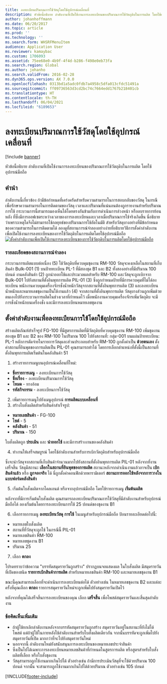 ```yaml
---
title: ลงทะเบียนปริมาณการใช้วัสดุโดยใช้อุปกรณ์เคลื่อนที่
description: หัวข้อนี้อธิบาย ลำดับงานที่เปิดใช้งานการลงทะเบียนของปริมาณการใช้วัตถุดิบในการผลิต โดยใช้อุปกรณ์มือถือ
author: johanhoffmann
ms.date: 06/20/2017
ms.topic: article
ms.prod: ''
ms.technology: ''
ms.search.form: WHSRFMenuItem
audience: Application User
ms.reviewer: kamaybac
ms.custom: 1706093
ms.assetid: 75ee68e0-4b9f-4f4d-b286-f498e0eb73fa
ms.search.region: Global
ms.author: johanho
ms.search.validFrom: 2016-02-28
ms.dyn365.ops.version: AX 7.0.0
ms.openlocfilehash: 0313bd1a5adc0fdb7a4958c5dfa013cfdc51491a
ms.sourcegitcommit: ff09736563d3cd2bc74c7664edd1767b218401cb
ms.translationtype: HT
ms.contentlocale: th-TH
ms.lasthandoff: 06/04/2021
ms.locfileid: "6189653"
---
```

# <a name="register-material-consumption-using-a-mobile-device"></a>ลงทะเบียนปริมาณการใช้วัสดุโดยใช้อุปกรณ์เคลื่อนที่

[!include [banner](../includes/banner.md)]

หัวข้อนี้อธิบาย ลำดับงานที่เปิดใช้งานการลงทะเบียนของปริมาณการใช้วัตถุดิบในการผลิต โดยใช้อุปกรณ์มือถือ

## <a name="introduction"></a>คำนำ

ลำดับงานนี้เกี่ยวข้อง ถ้ามีข้อกำหนดที่เคร่งครัดสำหรับความสามารถในการสอบกลับของวัสดุ ในกรณี เพื่อรักษาความสามารถในการติดตามของวัสดุ เวลาและปริมาณที่แน่นอนต้องถูกรายงานสำหรับปริมาณการใช้ กระบวนการนี้สามารถมองเห็นได้โดยตรงกันข้ามกับการดำเนินการล่วงหน้า หรือลบรายการย้อนหลัง ที่ซึ่งมีการออฟเซตระหว่างเวลาของการลงทะเบียนและเวลาเมื่อปริมาณการใช้จริงเกิดขึ้น นี่อธิบายว่าเพราะเหตุใดจึงไม่สามารถใช้กลยุทธ์ของปริมาณการใช้อัตโนมัติ สำหรับวัสดุบางอย่างที่มีข้อกำหนดของความสามารถในการติดตามได้ ลองดูที่สถานการณ์จำลองอย่างง่ายที่อธิบายวิธีการตั้งค่าลำดับงาน เพื่อเปิดใช้งานการลงทะเบียนของการใช้วัตถุดิบในการผลิตโดยใช้อุปกรณ์มือถือ [![ตั้งค่าลำดับงานเพื่อเปิดใช้งานการลงทะเบียนของการใช้วัตถุดิบในการผลิตโดยใช้อุปกรณ์มือถือ](./media/scenario3.png)](./media/scenario3.png)

### <a name="scenario-details"></a>รายละเอียดของสถานการณ์จำลอง

กระบวนการผลิตแบบต่อเนื่อง (5) ใช้วัตถุดิบที่ควบคุมชุดงาน RM-100 วัสดุจะคงเหลือในสถานที่เก็บสินค้า Bulk-001 (1) บนป้ายทะเบียน PL-1 ที่มีสองชุด B1 และ B2 ทั้งสองอย่างที่มีปริมาณ 100 ปอนด์ งานคลังสินค้า (2) ถูกนำออกใช้และประมวลผลสำหรับ RM-100 และวัสดุจะถูกเบิกจาก Bulk-001 ไปยังสถานที่ตั้งอินพุทการผลิต PIL-01 (3) ซึ่งถูกกำหนดป้ายที่มีการควบคุมที่ไม่ได้ลงทะเบียน พนักงานควบคุมเครื่องจักรชั่งน้ำหนักวัสดุจากสถานที่ตั้งอินพุทการผลิต (3) และลงทะเบียนน้ำหนักและหมายเลขชุดงานเป็นใช้งานแล้ว (4) จากสถานที่ตั้งอินพุทการผลิต วัสดุบางส่วนถูกเพิ่มด้วยตนเองไปยังกระบวนการผลิตในช่วงเวลาที่กำหนดไว้ เมื่อพนักงานควบคุมเครื่องจักรเพิ่มวัตถุดิบ จะมีการชั่งน้ำหนักบนเครื่องชั่ง และมีการลงทะเบียนหมายเลขชุดงาน

## <a name="set-up-the-workflow-to-register-consumption-using-a-handheld-device"></a>ตั้งค่าลำดับงานเพื่อลงทะเบียนการใช้โดยใช้อุปกรณ์มือถือ
สร้างผลิตภัณฑ์สำเร็จรูป FG-100 ที่มีสูตรการผลิตที่มีวัตถุดิบที่ควบคุมชุดงาน RM-100 เพิ่มชุดงานสองชุด B1 และ B2 ของ RM-100 ในปริมาณ 100 ไปยังสถานที่: กลุ่ม-001 บนแผ่นป้ายทะเบียน: PL-1 หลักการตัดจ่ายในรายการวัสดุและส่วนประกอบสำหรับ RM-100 ถูกตั้งค่าเป็น **ด้วยตนเอง** ตั้งค่าสถานที่อินพุตของการผลิตเป็น PIL-01 คุณสามารถทำได้ โดยการเลือกตำแหน่งที่ตั้งนี้เป็นสถานที่ตั้งอินพุทการผลิตเริ่มต้นในคลังสินค้า 51

1.  สร้างรายการเมนูบนอุปกรณ์เคลื่อนที่ใหม่: 

-    **ชื่อรายการเมนู** - ลงทะเบียนการใช้วัสดุ 
-    **ชื่อเรื่อง** - ลงทะเบียนปริมาณการใช้วัสดุ 
-    **โหมด** - ทางอ้อม 
-    **รหัสกิจกรรม** - ลงทะเบียนการใช้วัสดุ

2.  เพิ่มรายการเมนูไปยังเมนูอุปกรณ์ **การผลิตแบบเคลื่อนที่**
3.  สร้างใบสั่งผลิตสำหรับสินค้าสำเร็จรูป: 

-    **หมายเลขสินค้า** - FG-100 
-    **ไซต์** - 5 
-    **คลังสินค้า** - 51 
-    **ปริมาณ** - 150

ใบสั่งผลิตถูก **ประเมิน** และ **นำออกใช้** และมีการสร้างงานของคลังสินค้า

4.  ทำงานให้เสร็จสมบูรณ์ โดยใช้ลำดับงานสำหรับการเบิกวัตถุดิบสำหรับอุปกรณ์มือถือ

ซึ่งจะนำวัสดุจากสถานที่เก็บสินค้าจำนวนมากไปยังสถานที่ตั้งอินพุทการผลิต PIL-01 หลังจากที่งานเสร็จสิ้น วัสดุมีสถานะ **เลือกในสถานที่อินพุตของการผลิต** สถานะหลังจากดำเนินงานแล้วอาจเป็น **เบิกสินค้าแล้ว** หรือ **ถูกจองจริง** ได้ นี่ถูกตั้งค่าคอนฟิกด้วยพารามิเตอร์ **สถานะการออกใช้หลังจากการวางในแบบฟอร์มคลังสินค้า**

5.  เริ่มต้นใบสั่งผลิตจากไคลเอนต์ หรือจากอุปกรณ์มือถือ โดยใช้รายการเมนู **เริ่มต้นผลิต**

หลังจากที่มีการเริ่มต้นใบสั่งผลิต คุณสามารถลงทะเบียนปริมาณการใช้วัสดุที่มีลำดับงานสำหรับอุปกรณ์มือถือได้ ลองเริ่มต้นโดยการลงทะเบียนการใช้ 25 ปอนด์ของชุดงาน B1

6.  เลือกรายการเมนู **ลงทะเบียนวัสดุ** **การใช้** ในเมนูสำหรับอุปกรณ์มือถือ ป้อนรายละเอียดต่อไปนี้: 

-    หมายเลขใบสั่งผลิต 
-    สถานที่ที่วัสดุจะถูกใช้ ในกรณีนี้ PIL-01 
-    หมายเลขสินค้า RM-100 
-    หมายเลขชุดงาน B1 
-    ปริมาณ 25

7.  เลือก **ตกลง**

โปรดทราบว่าข้อความ "บรรทัดสมุดรายวันถูกสร้าง" ปรากฏบนจอแสดงผล ในใบสั่งผลิต มีสมุดรายวันที่เปิดของชนิด **รายการเบิกสินค้าการผลิต** สำหรับหมายเลขสินค้า RM-100 และหมายเลขชุดงาน B1 

ขณะนี้คุณสามารถเลือกที่จะดำเนินการลงทะเบียนต่อได้ ตัวอย่างเช่น ในหมายเลขชุดงาน B2 และแต่ละครั้งที่คุณเลือก **ตกลง** รายการสมุดรายวันใหม่จะถูกเพิ่มไปยังสมุดรายวันเปิดไว้ 

หลังจากที่คุณได้เสร็จสิ้นการลงทะเบียนของคุณ เลือก **เสร็จสิ้น** เพื่อโพสต์สมุดรายวันและสิ้นสุดลำดับงาน

### <a name="additional-comments"></a>ข้อคิดเห็นเพิ่มเติม 

-   ถ้าผู้ใช้ยกเลิกลำดับงานหลังจากบรรทัดสมุดรายวันถูกสร้าง สมุดรายวันอยู่ในสถานะที่ยังไม่ได้โพสต์ แต่ถ้าผู้ใช้ในภายหลังใช้ลำดับงานสำหรับใบสั่งผลิตเดียวกัน จากนั้นบรรทัดจะถูกเพิ่มไปยังสมุดรายวันที่เปิด มากกว่าที่จะไปยังสมุดรายวันใหม่
-   นอกจากนี้ ลำดับงานใหม่ยังสนับสนุนการลงทะเบียนของหมายเลขประจำสินค้า
-   ซึ่งเป็นไปได้เฉพาะการลงทะเบียนหมายเลขสินค้าที่กำหนดในสูตรการผลิต หรือสูตรสำหรับใบสั่งผลิตที่เลือก หรือใบสั่งชุดงาน
-   วัสดุสามารถถูกใช้งานมากเกินไปได้ ตัวอย่างเช่น ถ้ามีการประเมินวัสดุที่จะใช้ด้วยปริมาณ 100 ปอนด์ จากนั้น จะสามารถถูกใช้งานมากเกินไปได้ด้วยปริมาณ ตัวอย่างเช่น 105 ปอนด์




[!INCLUDE[footer-include](../../includes/footer-banner.md)]